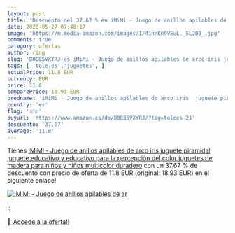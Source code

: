 ```yaml
---
layout: post
title: 'Descuento del 37.67 % en iMiMi - Juego de anillos apilables de ar'
date: 2020-05-27 07:40:17
image: 'https://m.media-amazon.com/images/I/41nnKn9VEuL._SL200_.jpg'
comments: true
category: ofertas
author: ring
slug: 'B0885VXYRJ-es iMiMi - Juego de anillos apilables de arco iris juguete...'
tags: [ 'tole.es','juguetes', ]
actualPrice: 11.8 EUR
currency: EUR
price: 11.8
comparePrice: 18.93 EUR
prodname: 'iMiMi - Juego de anillos apilables de arco iris  juguete piramidal  juguete educativo y educativo para la percepción del color  juguetes de madera para niños y niños  multicolor  duradero'
country: 'es'
flag: '🇪🇸'
buyurl: 'https://www.amazon.es/dp/B0885VXYRJ/?tag=tolees-21'
descuento: '37.67'
average: '11.8'
---
```


Tienes [iMiMi - Juego de anillos apilables de arco iris  juguete piramidal  juguete educativo y educativo para la percepción del color  juguetes de madera para niños y niños  multicolor  duradero](https://www.amazon.es/dp/B0885VXYRJ/?tag=tolees-21) con un 37.67 % de descuento con precio de oferta de 11.8 EUR (original: 18.93 EUR) en el siguiente enlace!

[![iMiMi - Juego de anillos apilables de ar](https://m.media-amazon.com/images/I/41nnKn9VEuL._SL200_.jpg)](https://www.amazon.es/dp/B0885VXYRJ/?tag=tolees-21)

ℹ️:


[🛒 Accede a la oferta!!](https://www.amazon.es/dp/B0885VXYRJ/?tag=tolees-21)
